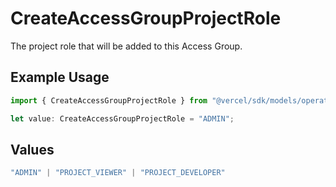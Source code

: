 # CreateAccessGroupProjectRole

The project role that will be added to this Access Group.

## Example Usage

```typescript
import { CreateAccessGroupProjectRole } from "@vercel/sdk/models/operations/createaccessgroupproject.js";

let value: CreateAccessGroupProjectRole = "ADMIN";
```

## Values

```typescript
"ADMIN" | "PROJECT_VIEWER" | "PROJECT_DEVELOPER"
```